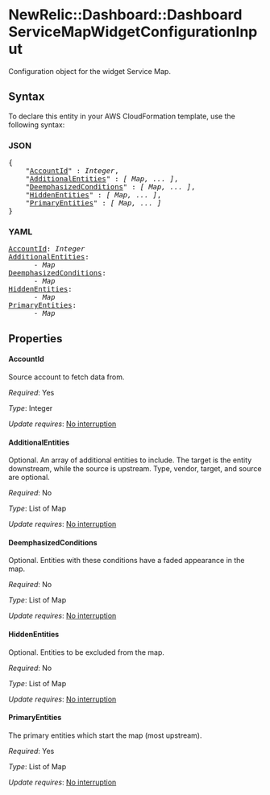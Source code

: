 # NewRelic::Dashboard::Dashboard ServiceMapWidgetConfigurationInput

Configuration object for the widget Service Map.

## Syntax

To declare this entity in your AWS CloudFormation template, use the following syntax:

### JSON

<pre>
{
    "<a href="#accountid" title="AccountId">AccountId</a>" : <i>Integer</i>,
    "<a href="#additionalentities" title="AdditionalEntities">AdditionalEntities</a>" : <i>[ Map, ... ]</i>,
    "<a href="#deemphasizedconditions" title="DeemphasizedConditions">DeemphasizedConditions</a>" : <i>[ Map, ... ]</i>,
    "<a href="#hiddenentities" title="HiddenEntities">HiddenEntities</a>" : <i>[ Map, ... ]</i>,
    "<a href="#primaryentities" title="PrimaryEntities">PrimaryEntities</a>" : <i>[ Map, ... ]</i>
}
</pre>

### YAML

<pre>
<a href="#accountid" title="AccountId">AccountId</a>: <i>Integer</i>
<a href="#additionalentities" title="AdditionalEntities">AdditionalEntities</a>: <i>
      - Map</i>
<a href="#deemphasizedconditions" title="DeemphasizedConditions">DeemphasizedConditions</a>: <i>
      - Map</i>
<a href="#hiddenentities" title="HiddenEntities">HiddenEntities</a>: <i>
      - Map</i>
<a href="#primaryentities" title="PrimaryEntities">PrimaryEntities</a>: <i>
      - Map</i>
</pre>

## Properties

#### AccountId

Source account to fetch data from.

_Required_: Yes

_Type_: Integer

_Update requires_: [No interruption](https://docs.aws.amazon.com/AWSCloudFormation/latest/UserGuide/using-cfn-updating-stacks-update-behaviors.html#update-no-interrupt)

#### AdditionalEntities

Optional. An array of additional entities to include. The target is the entity downstream, while the source is upstream. Type, vendor, target, and source are optional.

_Required_: No

_Type_: List of Map

_Update requires_: [No interruption](https://docs.aws.amazon.com/AWSCloudFormation/latest/UserGuide/using-cfn-updating-stacks-update-behaviors.html#update-no-interrupt)

#### DeemphasizedConditions

Optional. Entities with these conditions have a faded appearance in the map.

_Required_: No

_Type_: List of Map

_Update requires_: [No interruption](https://docs.aws.amazon.com/AWSCloudFormation/latest/UserGuide/using-cfn-updating-stacks-update-behaviors.html#update-no-interrupt)

#### HiddenEntities

Optional. Entities to be excluded from the map.

_Required_: No

_Type_: List of Map

_Update requires_: [No interruption](https://docs.aws.amazon.com/AWSCloudFormation/latest/UserGuide/using-cfn-updating-stacks-update-behaviors.html#update-no-interrupt)

#### PrimaryEntities

The primary entities which start the map (most upstream).

_Required_: Yes

_Type_: List of Map

_Update requires_: [No interruption](https://docs.aws.amazon.com/AWSCloudFormation/latest/UserGuide/using-cfn-updating-stacks-update-behaviors.html#update-no-interrupt)

